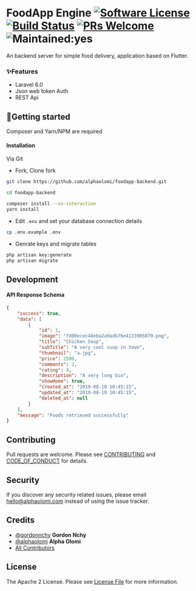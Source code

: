 # FoodApp Engine [![Software License][ico-license]](LICENSE) [![Build Status][ico-travis]][link-travis] [![PRs Welcome][ico-pr]][link-pr] ![Maintained:yes][ico-maintained]

An backend server for simple food delivery, application based on Flutter.

### ✨Features

-   Laravel 6.0
-   Json web token Auth
-   REST Api

## 🚀Getting started

Composer and Yarn/NPM are required

#### Installation

Via Git

-   Fork, Clone fork

```bash
git clone https://github.com/alphaolomi/foodapp-backend.git

cd foodapp-backend

composer install --no-interaction
yarn install
```

-   Edit `.env` and set your database connection details

```bash
cp .env.example .env
```

-   Genrate keys and migrate tables

```bash
php artisan key:generate
php artisan migrate
```

## Development

#### API Response Schema

```json
{
    "success": true,
    "data": [
        {
            "id": 1,
            "image": "fd80ecec48eba2a9adb76e4133905879.png",
            "title": "Chicken Soup",
            "subTitle": "A very cool suop in town",
            "thumbnail": "a.jpg",
            "price": 2500,
            "comments": 2,
            "rating": 4,
            "description": "A very long bio",
            "showHome": true,
            "created_at": "2019-08-10 10:45:15",
            "updated_at": "2019-08-10 10:45:15",
            "deleted_at": null
        }
    ],
    "message": "Foods retrieved successfully"
}
```

## Contributing

Pull requests are welcome. Please see [CONTRIBUTING](./.github/CONTRIBUTING.md) and [CODE_OF_CONDUCT](./.github/CODE_OF_CONDUCT.md) for details.

## Security

If you discover any security related issues, please email [hello@alphaolomi.com](mailto:hello@alphaolomi.com) instead of using the issue tracker.

## Credits

-   [@gordonnchy](https://github.com/gordonnchy/) **Gordon Nchy**
-   [@alphaolomi](https://github.com/alphaolomi/) **Alpha Olomi**
-   [All Contributors][link-contributors]

## License

The Apache 2 License. Please see [License File](LICENSE) for more information.

[ico-license]: https://img.shields.io/badge/license-BSD_2_Clause-green.svg?style=flat-square
[ico-travis]: https://img.shields.io/travis/com/alphaolomi/foodapp-backend?style=flat-square
[link-travis]: https://travis-ci.com/alphaolomi/foodapp-backend
[link-repo]: https://github.com/gordonnchy/dotify-server
[link-contributors]: ../../contributors
[ico-maintained]: https://img.shields.io/badge/Maintained%3F-yes-green.svg?style=flat-square
[link-pr]: http://makeapullrequest.com
[ico-pr]: https://img.shields.io/badge/PRs-welcome-brightgreen.svg?style=flat-square
